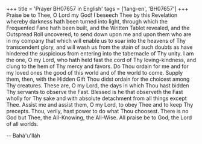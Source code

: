 +++
title = 'Prayer BH07657 in English'
tags = ['lang-en', 'BH07657']
+++
Praise be to Thee, O Lord my God!  I beseech Thee by this Revelation whereby darkness hath been turned into light, through which the Frequented Fane hath been built, and the Written Tablet revealed, and the Outspread Roll uncovered, to send down upon me and upon them who are in my company that which will enable us to soar into the heavens of Thy transcendent glory, and will wash us from the stain of such doubts as have hindered the suspicious from entering into the tabernacle of Thy unity.
I am the one, O my Lord, who hath held fast the cord of Thy loving-kindness, and clung to the hem of Thy mercy and favors.  Do Thou ordain for me and for my loved ones the good of this world and of the world to come.  Supply them, then, with the Hidden Gift Thou didst ordain for the choicest among Thy creatures.
These are, O my Lord, the days in which Thou hast bidden Thy servants to observe the Fast.  Blessed is he that observeth the Fast wholly for Thy sake and with absolute detachment from all things except Thee. Assist me and assist them, O my Lord, to obey Thee and to keep Thy precepts.  Thou, verily, hast power to do what Thou choosest.
There is no God but Thee, the All-Knowing, the All-Wise.  All praise be to God, the Lord of all worlds.

-- Bahá'u'lláh
